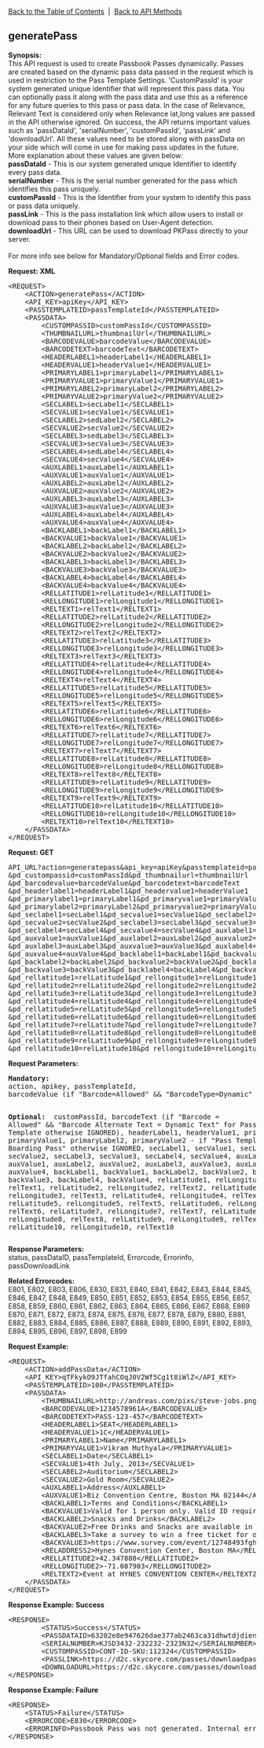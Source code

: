<a href="/1.3/README.md">Back to the Table of Contents</a>&nbsp;&nbsp;|&nbsp;&nbsp;<a href="API_METHODS.md">Back to API Methods</a>
<h2>generatePass</h2>
<p><strong>Synopsis:</strong><br />
This API request is used to create Passbook Passes dynamically. 
Passes are created based on the dynamic pass data passed in the request which is used in restriction to the Pass Template Settings.
'CustomPassId' is your system generated unique identifier that will represent this pass data. You can optionally pass it along with the pass data and use this as a reference for any future queries to this pass or pass data.
In the case of Relevance, Relevant Text is considered only when Relevance lat,long values are passed in the API otherwise ignored.
On success, the API returns important values such as 'passDataId', 'serialNumber', 'customPassId', 'passLink' and 'downloadUrl'. All these values need to be stored along with passData on your side which will come in use for making pass updates in the future. More explanation about these values are given below: <br/>
<b>passDataId</b> - This is our system generated unique Identifier to identify every pass data.<br/> 
<b>serialNumber</b> - This is the serial number generated for the pass which identifies this pass uniquely. <br/> 
<b>customPassId</b> - This is the Identifier from your system to identify this pass or pass data uniquely. <br/> 
<b>passLink</b> - This is the pass installation link which allow users to install or download pass to their phones based on User-Agent detection. <br/> 
<b>downloadUrl</b> - This URL can be used to download PKPass directly to your server. <br/><br/>
For more info see below for Mandatory/Optional fields and Error codes.</p>
<div><strong>Request: XML</strong></div>
<pre>&lt;REQUEST&gt;
    &lt;ACTION&gt;generatePass&lt;/ACTION&gt;
    &lt;API_KEY&gt;apiKey&lt;/API_KEY&gt;
    &lt;PASSTEMPLATEID&gt;passTemplateId&lt;/PASSTEMPLATEID&gt;
    &lt;PASSDATA&gt;
        &lt;CUSTOMPASSID&gt;customPassId&lt;/CUSTOMPASSID&gt;
        &lt;THUMBNAILURL&gt;thumbnailUrl&lt;/THUMBNAILURL&gt;
        &lt;BARCODEVALUE&gt;barcodeValue&lt;/BARCODEVALUE&gt;
        &lt;BARCODETEXT&gt;barcodeText&lt;/BARCODETEXT&gt;
        &lt;HEADERLABEL1&gt;headerLabel1&lt;/HEADERLABEL1&gt;
        &lt;HEADERVALUE1&gt;headerValue1&lt;/HEADERVALUE1&gt;
        &lt;PRIMARYLABEL1&gt;primaryLabel1&lt;/PRIMARYLABEL1&gt;
        &lt;PRIMARYVALUE1&gt;primaryValue1&lt;/PRIMARYVALUE1&gt; 
        &lt;PRIMARYLABEL2&gt;primaryLabel2&lt;/PRIMARYLABEL2&gt;
        &lt;PRIMARYVALUE2&gt;primaryValue2&lt;/PRIMARYVALUE2&gt; 
        &lt;SECLABEL1&gt;secLabel1&lt;/SECLABEL1&gt;
        &lt;SECVALUE1&gt;secValue1&lt;/SECVALUE1&gt;
        &lt;SECLABEL2&gt;sedLabel2&lt;/SECLABEL2&gt;
        &lt;SECVALUE2&gt;secValue2&lt;/SECVALUE2&gt;
        &lt;SECLABEL3&gt;sedLabel3&lt;/SECLABEL3&gt;
        &lt;SECVALUE3&gt;secValue3&lt;/SECVALUE3&gt;
        &lt;SECLABEL4&gt;sedLabel4&lt;/SECLABEL4&gt;
        &lt;SECVALUE4&gt;secValue4&lt;/SECVALUE4&gt;
        &lt;AUXLABEL1&gt;auxLabel1&lt;/AUXLABEL1&gt;
        &lt;AUXVALUE1&gt;auxValue1&lt;/AUXVALUE1&gt;
        &lt;AUXLABEL2&gt;auxLabel2&lt;/AUXLABEL2&gt;
        &lt;AUXVALUE2&gt;auxValue2&lt;/AUXVALUE2&gt;
        &lt;AUXLABEL3&gt;auxLabel3&lt;/AUXLABEL3&gt;
        &lt;AUXVALUE3&gt;auxValue3&lt;/AUXVALUE3&gt;
        &lt;AUXLABEL4&gt;auxLabel4&lt;/AUXLABEL4&gt;
        &lt;AUXVALUE4&gt;auxValue4&lt;/AUXVALUE4&gt;
        &lt;BACKLABEL1&gt;backLabel1&lt;/BACKLABEL1&gt;
        &lt;BACKVALUE1&gt;backValue1&lt;/BACKVALUE1&gt;
        &lt;BACKLABEL2&gt;backLabel2&lt;/BACKLABEL2&gt;
        &lt;BACKVALUE2&gt;backValue2&lt;/BACKVALUE2&gt;
        &lt;BACKLABEL3&gt;backLabel3&lt;/BACKLABEL3&gt;
        &lt;BACKVALUE3&gt;backValue3&lt;/BACKVALUE3&gt;
        &lt;BACKLABEL4&gt;backLabel4&lt;/BACKLABEL4&gt;
        &lt;BACKVALUE4&gt;backValue4&lt;/BACKVALUE4&gt;
        &lt;RELLATITUDE1&gt;relLatitude1&lt;/RELLATITUDE1&gt;
        &lt;RELLONGITUDE1&gt;relLongitude1&lt;/RELLONGITUDE1&gt;
        &lt;RELTEXT1&gt;relText1&lt;/RELTEXT1&gt;
        &lt;RELLATITUDE2&gt;relLatitude2&lt;/RELLATITUDE2&gt;
        &lt;RELLONGITUDE2&gt;relLongitude2&lt;/RELLONGITUDE2&gt;
        &lt;RELTEXT2&gt;relText2&lt;/RELTEXT2&gt;
        &lt;RELLATITUDE3&gt;relLatitude3&lt;/RELLATITUDE3&gt;
        &lt;RELLONGITUDE3&gt;relLongitude3&lt;/RELLONGITUDE3&gt;
        &lt;RELTEXT3&gt;relText3&lt;/RELTEXT3&gt;
        &lt;RELLATITUDE4&gt;relLatitude4&lt;/RELLATITUDE4&gt;
        &lt;RELLONGITUDE4&gt;relLongitude4&lt;/RELLONGITUDE4&gt;
        &lt;RELTEXT4&gt;relText4&lt;/RELTEXT4&gt;
        &lt;RELLATITUDE5&gt;relLatitude5&lt;/RELLATITUDE5&gt;
        &lt;RELLONGITUDE5&gt;relLongitude5&lt;/RELLONGITUDE5&gt;
        &lt;RELTEXT5&gt;relText5&lt;/RELTEXT5&gt;
        &lt;RELLATITUDE6&gt;relLatitude6&lt;/RELLATITUDE6&gt;
        &lt;RELLONGITUDE6&gt;relLongitude6&lt;/RELLONGITUDE6&gt;
        &lt;RELTEXT6&gt;relText6&lt;/RELTEXT6&gt;
        &lt;RELLATITUDE7&gt;relLatitude7&lt;/RELLATITUDE7&gt;
        &lt;RELLONGITUDE7&gt;relLongitude7&lt;/RELLONGITUDE7&gt;
        &lt;RELTEXT7&gt;relText7&lt;/RELTEXT7&gt;
        &lt;RELLATITUDE8&gt;relLatitude8&lt;/RELLATITUDE8&gt;
        &lt;RELLONGITUDE8&gt;relLongitude8&lt;/RELLONGITUDE8&gt;
        &lt;RELTEXT8&gt;relText8&lt;/RELTEXT8&gt;
        &lt;RELLATITUDE9&gt;relLatitude9&lt;/RELLATITUDE9&gt;
        &lt;RELLONGITUDE9&gt;relLongitude9&lt;/RELLONGITUDE9&gt;
        &lt;RELTEXT9&gt;relText9&lt;/RELTEXT9&gt;
        &lt;RELLATITUDE10&gt;relLatitude10&lt;/RELLATITUDE10&gt;
        &lt;RELLONGITUDE10&gt;relLongitude10&lt;/RELLONGITUDE10&gt;
        &lt;RELTEXT10&gt;relText10&lt;/RELTEXT10&gt;
    &lt;/PASSDATA&gt;    
&lt;/REQUEST&gt;</pre>
<div><strong>Request: GET</strong></div>
<pre>API_URL?action=generatepass&amp;api_key=apiKey&amp;passtemplateid=passTemplateId
&amp;pd_custompassid=customPassId&amp;pd_thumbnailurl=thumbnailUrl
&amp;pd_barcodevalue=barcodeValue&amp;pd_barcodetext=barcodeText
&amp;pd_headerlabel1=headerLabel1&amp;pd_headervalue1=headerValue1
&amp;pd_primarylabel1=primaryLabel1&amp;pd_primaryvalue1=primaryValue1
&amp;pd_primarylabel2=primaryLabel2&amp;pd_primaryvalue2=primaryValue2
&amp;pd_seclabel1=secLabel1&amp;pd_secvalue1=secValue1&amp;pd_seclabel2=secLabel2
&amp;pd_secvalue2=secValue2&amp;pd_seclabel3=secLabel3&amp;pd_secvalue3=secValue3
&amp;pd_seclabel4=secLabel4&amp;pd_secvalue4=secValue4&amp;pd_auxlabel1=auxLabel1
&amp;pd_auxvalue1=auxValue1&amp;pd_auxlabel2=auxLabel2&amp;pd_auxvalue2=auxValue2
&amp;pd_auxlabel3=auxLabel3&amp;pd_auxvalue3=auxValue3&amp;pd_auxlabel4=auxLabel4
&amp;pd_auxvalue4=auxValue4&amp;pd_backlabel1=backLabel1&amp;pd_backvalue1=backValue1
&amp;pd_backlabel2=backLabel2&amp;pd_backvalue2=backValue2&amp;pd_backlabel3=backLabel3
&amp;pd_backvalue3=backValue3&amp;pd_backlabel4=backLabel4&amp;pd_backvalue4=backValue4
&amp;pd_rellatitude1=relLatitude1&amp;pd_rellongitude1=relLongitude1&amp;pd_reltext1=relText1
&amp;pd_rellatitude2=relLatitude2&amp;pd_rellongitude2=relLongitude2&amp;pd_reltext2=relText2
&amp;pd_rellatitude3=relLatitude3&amp;pd_rellongitude3=relLongitude3&amp;pd_reltext3=relText3
&amp;pd_rellatitude4=relLatitude4&amp;pd_rellongitude4=relLongitude4&amp;pd_reltext4=relText4
&amp;pd_rellatitude5=relLatitude5&amp;pd_rellongitude5=relLongitude5&amp;pd_reltext5=relText5
&amp;pd_rellatitude6=relLatitude6&amp;pd_rellongitude6=relLongitude6&amp;pd_reltext6=relText6
&amp;pd_rellatitude7=relLatitude7&amp;pd_rellongitude7=relLongitude7&amp;pd_reltext7=relText7
&amp;pd_rellatitude8=relLatitude8&amp;pd_rellongitude8=relLongitude8&amp;pd_reltext8=relText8
&amp;pd_rellatitude9=relLatitude9&amp;pd_rellongitude9=relLongitude9&amp;pd_reltext9=relText9
&amp;pd_rellatitude10=relLatitude10&amp;pd_rellongitude10=relLongitude10&amp;pd_reltext10=relText10
</pre>
<div><strong>Request Parameters:</strong></div>
<pre><strong>Mandatory:</strong>
action, apikey, passTemplateId, 
barcodeValue (if "Barcode=Allowed" &amp;&amp; "BarcodeType=Dynamic" &amp;&amp; "BarcodeValueSource=Dynamic Value" for Pass Template otherwise IGNORED),

<strong>Optional: </strong>
customPassId,
barcodeText (if "Barcode = Allowed" &amp;&amp; "Barcode Alternate Text = Dynamic Text" for Pass Template otherwise IGNORED), 
headerLabel1, headerValue1, 
primaryLabel1, primaryValue1, 
primaryLabel2, primaryValue2 - if "Pass Template Type = Boarding Pass" otherwise IGNORED, 
secLabel1, secValue1, secLabel2, secValue2, secLabel3, secValue3, secLabel4, secValue4, 
auxLabel1, auxValue1, auxLabel2, auxValue2, auxLabel3, auxValue3, auxLabel4, auxValue4, 
backLabel1, backValue1, backLabel2, backValue2, backLabel3, backValue3, backLabel4, backValue4,
relLatitude1, relLongitude1, relText1,
relLatitude2, relLongitude2, relText2,
relLatitude3, relLongitude3, relText3,
relLatitude4, relLongitude4, relText4,
relLatitude5, relLongitude5, relText5,
relLatitude6, relLongitude6, relText6,
relLatitude7, relLongitude7, relText7,
relLatitude8, relLongitude8, relText8,
relLatitude9, relLongitude9, relText9,
relLatitude10, relLongitude10, relText10</pre>
<strong>Response Parameters:</strong><br />
status, passDataID, passTemplateId, Errorcode, Errorinfo, passDownloadLink

<strong>Related Errorcodes: </strong><br />
E801, E802, E803, E806, E830, E831, E840, E841, E842, E843, E844, E845, E846, E847, E848, E849, E850, E851, E852, E853, E854, E855, E856, E857, E858, E859, E860, E861, E862, E863, E864, E865, E866, E867, E868, E869
E870, E871, E872, E873, E874, E875, E876, E877, E878, E879, E880, E881, E882, E883, E884, E885, E886, E887, E888, E889, E890, E891, E892, E893, E894, E895, E896, E897, E898, E899

<div><strong>Request Example:</strong></div>
<pre>&lt;REQUEST&gt;
    &lt;ACTION&gt;addPassData&lt;/ACTION&gt;
    &lt;API_KEY&gt;qTFkykO9JTfahCOqJ0V2Wf5Cg1t8iWlZ&lt;/API_KEY&gt;
    &lt;PASSTEMPLATEID&gt;100&lt;/PASSTEMPLATEID&gt;
    &lt;PASSDATA&gt;
        &lt;THUMBNAILURL&gt;http://andreas.com/pixs/steve-jobs.png&lt;/THUMBNAILURL&gt;
        &lt;BARCODEVALUE&gt;1234578961A&lt;/BARCODEVALUE&gt;
        &lt;BARCODETEXT&gt;PASS-123-457&lt;/BARCODETEXT&gt;
        &lt;HEADERLABEL1&gt;SEAT&lt;/HEADERLABEL1&gt;
        &lt;HEADERVALUE1&gt;1C&lt;/HEADERVALUE1&gt;
        &lt;PRIMARYLABEL1&gt;Name&lt;/PRIMARYLABEL1&gt;
        &lt;PRIMARYVALUE1&gt;Vikram Muthyala&lt;/PRIMARYVALUE1&gt; 
        &lt;SECLABEL1&gt;Date&lt;/SECLABEL1&gt;
        &lt;SECVALUE1&gt;4th July, 2013&lt;/SECVALUE1&gt;
        &lt;SECLABEL2&gt;Auditorium&lt;/SECLABEL2&gt;
        &lt;SECVALUE2&gt;Gold Room&lt;/SECVALUE2&gt;
        &lt;AUXLABEL1&gt;Address&lt;/AUXLABEL1&gt;
        &lt;AUXVALUE1&gt;Biz Convention Centre, Boston MA 02144&lt;/AUXVALUE1&gt;
        &lt;BACKLABEL1&gt;Terms and Conditions&lt;/BACKLABEL1&gt;
        &lt;BACKVALUE1&gt;Valid for 1 person only. Valid ID required if requested.&lt;/BACKVALUE1&gt;
        &lt;BACKLABEL2&gt;Snacks and Drinks&lt;/BACKLABEL2&gt;
        &lt;BACKVALUE2&gt;Free Drinks and Snacks are available in the main lobby.&lt;/BACKVALUE2&gt;
        &lt;BACKLABEL3&gt;Take a survey to win a free ticket for our next event.&lt;/BACKLABEL3&gt;
        &lt;BACKVALUE3&gt;https://www.survey.com/event/12748493fgh/&lt;/BACKVALUE3&gt;
        &lt;RELADDRESS2&gt;Hynes Convention Center, Boston MA&lt;/RELADDRESS2&gt;
        &lt;RELLATITUDE2&gt;42.347888&lt;/RELLATITUDE2&gt;
        &lt;RELLONGITUDE2&gt;-71.087903&lt;/RELLONGITUDE2&gt;
        &lt;RELTEXT2&gt;Event at HYNES CONVENTION CENTER&lt;/RELTEXT2&gt;
    &lt;/PASSDATA&gt;    
&lt;/REQUEST&gt;</pre>
<div><strong>Response Example: Success</strong></div>
<pre>&lt;RESPONSE&gt;
        &lt;STATUS&gt;Success&lt;/STATUS&gt;
        &lt;PASSDATAID&gt;63202e8e947626dae377ab2463ca31dhwtdjdien&lt;/PASSDATAID&gt;
        &lt;SERIALNUMBER&gt;KJSD3432-232232-2323N32&lt;/SERIALNUMBER&gt;
        &lt;CUSTOMPASSID&gt;CONT-ID-SKU:112324&lt;/CUSTOMPASSID&gt;
        &lt;PASSLINK&gt;https://d2c.skycore.com/passes/downloadpass.php?pass=4jfjhsus&lt;/PASSLINK&gt;
        &lt;DOWNLOADURL&gt;https://d2c.skycore.com/passes/downloadpass.php?pass=4jfjhsus&amp;download=1&lt;/DOWNLOADURL&gt;
&lt;/RESPONSE&gt;</pre>
<div><strong>Response Example: Failure</strong></div>
<pre>&lt;RESPONSE&gt;
    &lt;STATUS&gt;Failure&lt;/STATUS&gt;
    &lt;ERRORCODE&gt;E830&lt;/ERRORCODE&gt;
    &lt;ERRORINFO&gt;Passbook Pass was not generated. Internal error occured.&lt;/ERRORINFO&gt;
&lt;/RESPONSE&gt;</pre>

